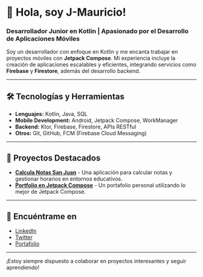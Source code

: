 # 👋 Hola, soy J-Mauricio!

### Desarrollador Junior en Kotlin | Apasionado por el Desarrollo de Aplicaciones Móviles

Soy un desarrollador con enfoque en Kotlin y me encanta trabajar en proyectos móviles con **Jetpack Compose**. Mi experiencia incluye la creación de aplicaciones escalables y eficientes, integrando servicios como **Firebase** y **Firestore**, además del desarrollo backend.

---

## 🛠️ Tecnologías y Herramientas
- **Lenguajes:** Kotlin, Java, SQL
- **Mobile Development:** Android, Jetpack Compose, WorkManager
- **Backend:** Ktor, Firebase, Firestore, APIs RESTful
- **Otros:** Git, GitHub, FCM (Firebase Cloud Messaging)

---

## 📂 Proyectos Destacados
- [**Calcula Notas San Juan**](https://calcula-notas-san-juan-ec207.web.app/) - Una aplicación para calcular notas y gestionar horarios en entornos educativos.
- [**Portfolio en Jetpack Compose**](#) - Un portafolio personal utilizando lo mejor de Jetpack Compose.

---

## 🔗 Encuéntrame en
- [LinkedIn](https://www.linkedin.com/in/tu-usuario)
- [Twitter](https://twitter.com/tu-usuario)
- [Portafolio](https://tu-portfolio.com)

---

¡Estoy siempre dispuesto a colaborar en proyectos interesantes y seguir aprendiendo!
